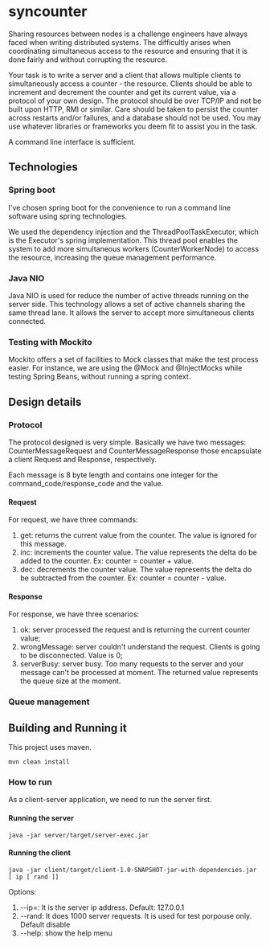 # syncounter

Sharing resources between nodes is a challenge engineers have always faced when writing  distributed systems. 
The difficultly arises when coordinating simultaneous access to the  resource and ensuring that it is done fairly and without corrupting the resource.

Your task is to write a server and a client that allows multiple clients to simultaneously access a counter - 
the resource. Clients should be able to increment and decrement the counter and get its current value, via a protocol 
of your own design. The protocol should be over TCP/IP and not be built upon HTTP, RMI or similar. Care should be 
taken to persist the counter across restarts and/or failures, and a database should not be used. You may use 
whatever libraries or frameworks you deem fit to assist you in the task.

A command line interface is sufficient.

## Technologies


### Spring boot

I've chosen spring boot for the convenience to run a command line software using spring technologies.

We used the dependency injection and the ThreadPoolTaskExecutor, which is the Executor's spring implementation. This
thread pool enables the system to add more simultaneous workers (CounterWorkerNode) to access the resource, increasing the queue
management performance.


### Java NIO

Java NIO is used for reduce the number of active threads running on the server side. This technology allows a set of active 
channels sharing the same thread lane. It allows the server to accept more simultaneous clients connected.

### Testing with Mockito

Mockito offers a set of facilities to Mock classes that make the test process easier. For instance, we are using
the @Mock and @InjectMocks while testing Spring Beans, without running a spring context.



## Design details

### Protocol
The protocol designed is very simple. Basically we have two messages: CounterMessageRequest and CounterMessageResponse those 
encapsulate a client Request and Response, respectively.

Each message is 8 byte length and contains one integer for the command_code/response_code and the value.

#### Request
For request, we have three commands:
1) get: returns the current value from the counter. The value is ignored for this message.
2) inc: increments the counter value. The value represents the delta do be added to the counter. Ex: counter = counter + value.
2) dec: decrements the counter value. The value represents the delta do be subtracted from the counter. Ex: counter = counter - value.

#### Response
For response, we have three scenarios:
1) ok: server processed the request and is returning the current counter value;
2) wrongMessage: server couldn't understand the request. Clients is going to be disconnected. Value is 0;
3) serverBusy: server busy. Too many requests to the server and your message can't be processed at moment. The returned value 
represents the queue size at the moment. 

### Queue management

## Building and Running it
This project uses maven.

```
mvn clean install
```
### How to run
As a client-server application, we need to run the server first.


#### Running the server

```
java -jar server/target/server-exec.jar
```

#### Running the client

```
java -jar client/target/client-1.0-SNAPSHOT-jar-with-dependencies.jar [ ip [ rand ]]
```

Options:
1) --ip=<remote ip address>: It is the server ip address. Default: 127.0.0.1
2) --rand: It does 1000 server requests. It is used for test porpouse only. Default disable
3) --help: show the help menu